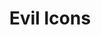 ---
codehost: https://github.com/https://github.com/evil-icons/evil-icons
logohandle: evil-iconsio
sort: evilicons
title: Evil Icons
website: https://evil-icons.io/
---